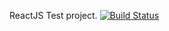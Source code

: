 ReactJS Test project.
[![Build Status](https://api.travis-ci.org/Amdoun/2Dgame-ReactJS.svg)](https://travis-ci.com/Amdoun/2Dgame-ReactJS)

